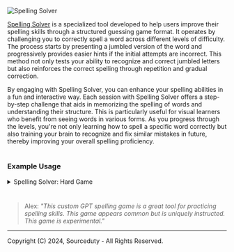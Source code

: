 ![Spelling Solver](https://github.com/sourceduty/Spelling_Solver/assets/123030236/03c62e93-c687-45be-9ecc-8a5fd8ac8dab)

[Spelling Solver](https://chat.openai.com/g/g-KbWgYE0kW-spelling-solver) is a specialized tool developed to help users improve their spelling skills through a structured guessing game format. It operates by challenging you to correctly spell a word across different levels of difficulty. The process starts by presenting a jumbled version of the word and progressively provides easier hints if the initial attempts are incorrect. This method not only tests your ability to recognize and correct jumbled letters but also reinforces the correct spelling through repetition and gradual correction.

By engaging with Spelling Solver, you can enhance your spelling abilities in a fun and interactive way. Each session with Spelling Solver offers a step-by-step challenge that aids in memorizing the spelling of words and understanding their structure. This is particularly useful for visual learners who benefit from seeing words in various forms. As you progress through the levels, you're not only learning how to spell a specific word correctly but also training your brain to recognize and fix similar mistakes in future, thereby improving your overall spelling proficiency.

#
### Example Usage

<details><summary>Spelling Solver: Hard Game</summary>
<br>

Start a new game.

Great! To get started, please choose a difficulty level for the word you'll be guessing: easy, medium, hard, or very hard. Which one would you like?

hard

Alright! Here's your Level 1 challenge with a hard difficulty word:
dtalmui
Try to guess the correct spelling of this word.

talme

That's not quite right. Here's Level 2 to help you get closer:
datlmui
Give it another guess!

datre

That's still not correct. Let's move to Level 3:
datlmui
Try guessing again!

datif

Not quite. Here's Level 4:
datumi
You're getting closer! What's your next guess?

datres

That's not it either. Here's Level 5, which reveals the correct spelling of the word:
dilatium
Since this was Level 5, the game concludes here. Would you like to play another round or discuss something else?

Print the entire chat history as a plain text code block.

<br>
</details>

#

> Alex: *"This custom GPT spelling game is a great tool for practicing spelling skills. This game appears common but is uniquely instructed. This game is experimental."*

***
Copyright (C) 2024, Sourceduty - All Rights Reserved.
